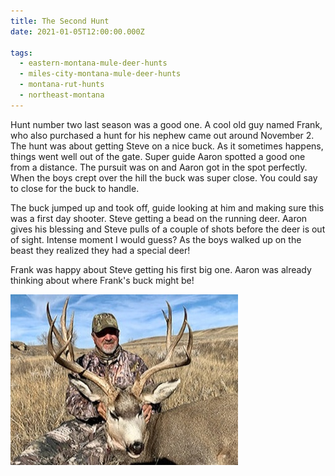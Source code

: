 ```yaml
---
title: The Second Hunt
date: 2021-01-05T12:00:00.000Z

tags:
  - eastern-montana-mule-deer-hunts
  - miles-city-montana-mule-deer-hunts
  - montana-rut-hunts
  - northeast-montana
---
```


Hunt number two last season was a good one. A cool old guy named Frank, who also purchased a hunt for his nephew came out around November 2. The hunt was about getting Steve on a nice buck. As it sometimes happens, things went well out of the gate. Super guide Aaron spotted a good one from a distance. The pursuit was on and Aaron got in the spot perfectly. When the boys crept over the hill the buck was super close. You could say to close for the buck to handle.

The buck jumped up and took off, guide looking at him and making sure this was a first day shooter. Steve getting a bead on the running deer. Aaron gives his blessing and Steve pulls of a couple of shots before the deer is out of sight. Intense moment I would guess? As the boys walked up on the beast they realized they had a special deer!

Frank was happy about Steve getting his first big one. Aaron was already thinking about where Frank's buck might be!

![The Second Hunt](The-Second-Hunt-1.jpg)
